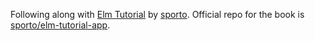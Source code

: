 Following along with [Elm Tutorial](https://www.gitbook.com/book/sporto/elm-tutorial/details) by [sporto](https://www.gitbook.com/@sporto). Official repo for the book is [sporto/elm-tutorial-app](https://github.com/sporto/elm-tutorial-app).

